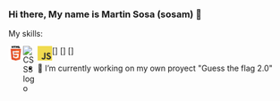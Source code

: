 ### Hi there, My name is Martin Sosa (sosam) 👋

<!--
**sosam1/sosam1** is a ✨ _special_ ✨ repository because its `README.md` (this file) appears on your GitHub profile.

Here are some ideas to get you started:

- 🔭 I’m currently working on ...
- 🌱 I’m currently learning ...
- 👯 I’m looking to collaborate on ...
- 🤔 I’m looking for help with ...
- 💬 Ask me about ...
- 📫 How to reach me: ...
- 😄 Pronouns: ...
- ⚡ Fun fact: ...
-->

My skills:

[<img align="left" alt="HTML5 logo" width="26px" src="https://raw.githubusercontent.com/github/explore/80688e429a7d4ef2fca1e82350fe8e3517d3494d/topics/html/html.png" />]
[<img align="left" alt="CSS3 logo" width="26px" src="https://user-images.githubusercontent.com/61896414/177214383-79574728-21d3-4131-a32e-ad44630fc665.svg" />]
[<img align="left" alt="JS logo" width="26px" src="https://raw.githubusercontent.com/github/explore/80688e429a7d4ef2fca1e82350fe8e3517d3494d/topics/javascript/javascript.png" />]


- 🔭 I’m currently working on my own proyect "Guess the flag 2.0"
